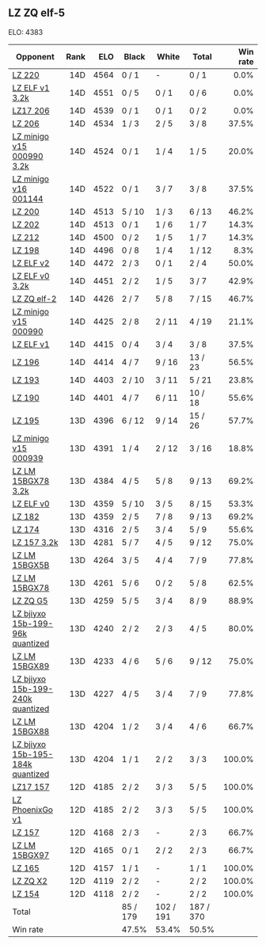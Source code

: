 ## LZ ZQ elf-5 ##

ELO: 4383

Opponent | Rank | ELO | Black | White | Total | Win rate
---------|-----:|----:|-------|-------|-------|-------:
[LZ 220](LZ%20220.md) | 14D | 4564 | 0 / 1 | - | 0 / 1 | 0.0%
[LZ ELF v1 3.2k](LZ%20ELF%20v1%203.2k.md) | 14D | 4551 | 0 / 5 | 0 / 1 | 0 / 6 | 0.0%
[LZ17 206](LZ17%20206.md) | 14D | 4539 | 0 / 1 | 0 / 1 | 0 / 2 | 0.0%
[LZ 206](LZ%20206.md) | 14D | 4534 | 1 / 3 | 2 / 5 | 3 / 8 | 37.5%
[LZ minigo v15 000990 3.2k](LZ%20minigo%20v15%20000990%203.2k.md) | 14D | 4524 | 0 / 1 | 1 / 4 | 1 / 5 | 20.0%
[LZ minigo v16 001144](LZ%20minigo%20v16%20001144.md) | 14D | 4522 | 0 / 1 | 3 / 7 | 3 / 8 | 37.5%
[LZ 200](LZ%20200.md) | 14D | 4513 | 5 / 10 | 1 / 3 | 6 / 13 | 46.2%
[LZ 202](LZ%20202.md) | 14D | 4513 | 0 / 1 | 1 / 6 | 1 / 7 | 14.3%
[LZ 212](LZ%20212.md) | 14D | 4500 | 0 / 2 | 1 / 5 | 1 / 7 | 14.3%
[LZ 198](LZ%20198.md) | 14D | 4496 | 0 / 8 | 1 / 4 | 1 / 12 | 8.3%
[LZ ELF v2](LZ%20ELF%20v2.md) | 14D | 4472 | 2 / 3 | 0 / 1 | 2 / 4 | 50.0%
[LZ ELF v0 3.2k](LZ%20ELF%20v0%203.2k.md) | 14D | 4451 | 2 / 2 | 1 / 5 | 3 / 7 | 42.9%
[LZ ZQ elf-2](LZ%20ZQ%20elf-2.md) | 14D | 4426 | 2 / 7 | 5 / 8 | 7 / 15 | 46.7%
[LZ minigo v15 000990](LZ%20minigo%20v15%20000990.md) | 14D | 4425 | 2 / 8 | 2 / 11 | 4 / 19 | 21.1%
[LZ ELF v1](LZ%20ELF%20v1.md) | 14D | 4415 | 0 / 4 | 3 / 4 | 3 / 8 | 37.5%
[LZ 196](LZ%20196.md) | 14D | 4414 | 4 / 7 | 9 / 16 | 13 / 23 | 56.5%
[LZ 193](LZ%20193.md) | 14D | 4403 | 2 / 10 | 3 / 11 | 5 / 21 | 23.8%
[LZ 190](LZ%20190.md) | 14D | 4401 | 4 / 7 | 6 / 11 | 10 / 18 | 55.6%
[LZ 195](LZ%20195.md) | 13D | 4396 | 6 / 12 | 9 / 14 | 15 / 26 | 57.7%
[LZ minigo v15 000939](LZ%20minigo%20v15%20000939.md) | 13D | 4391 | 1 / 4 | 2 / 12 | 3 / 16 | 18.8%
[LZ LM 15BGX78 3.2k](LZ%20LM%2015BGX78%203.2k.md) | 13D | 4384 | 4 / 5 | 5 / 8 | 9 / 13 | 69.2%
[LZ ELF v0](LZ%20ELF%20v0.md) | 13D | 4359 | 5 / 10 | 3 / 5 | 8 / 15 | 53.3%
[LZ 182](LZ%20182.md) | 13D | 4359 | 2 / 5 | 7 / 8 | 9 / 13 | 69.2%
[LZ 174](LZ%20174.md) | 13D | 4316 | 2 / 5 | 3 / 4 | 5 / 9 | 55.6%
[LZ 157 3.2k](LZ%20157%203.2k.md) | 13D | 4281 | 5 / 7 | 4 / 5 | 9 / 12 | 75.0%
[LZ LM 15BGX5B](LZ%20LM%2015BGX5B.md) | 13D | 4264 | 3 / 5 | 4 / 4 | 7 / 9 | 77.8%
[LZ LM 15BGX78](LZ%20LM%2015BGX78.md) | 13D | 4261 | 5 / 6 | 0 / 2 | 5 / 8 | 62.5%
[LZ ZQ G5](LZ%20ZQ%20G5.md) | 13D | 4259 | 5 / 5 | 3 / 4 | 8 / 9 | 88.9%
[LZ bjiyxo 15b-199-96k quantized](LZ%20bjiyxo%2015b-199-96k%20quantized.md) | 13D | 4240 | 2 / 2 | 2 / 3 | 4 / 5 | 80.0%
[LZ LM 15BGX89](LZ%20LM%2015BGX89.md) | 13D | 4233 | 4 / 6 | 5 / 6 | 9 / 12 | 75.0%
[LZ bjiyxo 15b-199-240k quantized](LZ%20bjiyxo%2015b-199-240k%20quantized.md) | 13D | 4227 | 4 / 5 | 3 / 4 | 7 / 9 | 77.8%
[LZ LM 15BGX88](LZ%20LM%2015BGX88.md) | 13D | 4204 | 1 / 2 | 3 / 4 | 4 / 6 | 66.7%
[LZ bjiyxo 15b-195-184k quantized](LZ%20bjiyxo%2015b-195-184k%20quantized.md) | 13D | 4204 | 1 / 1 | 2 / 2 | 3 / 3 | 100.0%
[LZ17 157](LZ17%20157.md) | 12D | 4185 | 2 / 2 | 3 / 3 | 5 / 5 | 100.0%
[LZ PhoenixGo v1](LZ%20PhoenixGo%20v1.md) | 12D | 4185 | 2 / 2 | 3 / 3 | 5 / 5 | 100.0%
[LZ 157](LZ%20157.md) | 12D | 4168 | 2 / 3 | - | 2 / 3 | 66.7%
[LZ LM 15BGX97](LZ%20LM%2015BGX97.md) | 12D | 4165 | 0 / 1 | 2 / 2 | 2 / 3 | 66.7%
[LZ 165](LZ%20165.md) | 12D | 4157 | 1 / 1 | - | 1 / 1 | 100.0%
[LZ ZQ X2](LZ%20ZQ%20X2.md) | 12D | 4119 | 2 / 2 | - | 2 / 2 | 100.0%
[LZ 154](LZ%20154.md) | 12D | 4118 | 2 / 2 | - | 2 / 2 | 100.0%
Total | | | 85 / 179 | 102 / 191 | 187 / 370 | 
Win rate| | | 47.5% | 53.4% | 50.5% | 
